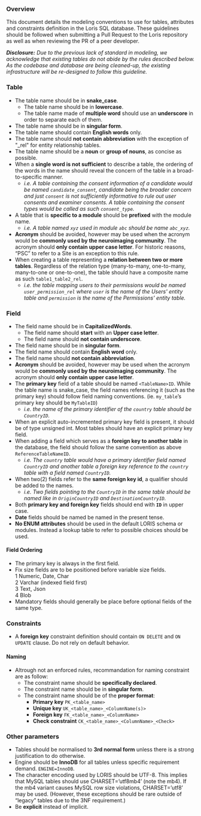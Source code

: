 ### Overview

This document details the modeling conventions to use for tables, attributes and constraints definition in the Loris SQL database. These guidelines should be followed when submitting a Pull Request to the Loris repository as well as when reviewing the PR of a peer developer.

***Disclosure:** Due to the previous lack of standard in modeling, we acknowledge that existing tables do not abide by the rules described below. As the codebase and database are being cleaned-up, the existing infrastructure will be re-designed to follow this guideline.*

### Table

- The table name should be in **snake_case**.  
  - The table name should be in **lowercase**.
  - The table name made of **multiple word** should use an **underscore** in order to separate each of them.
- The table name should be in **singular form**.
- The table name should contain **English words** only.
- The table name should **not contain abbreviation** with the exception of "\_rel" for entity relationship tables.
- The table name should be a **noun** or **group of nouns**, as concise as possible.
- When a **single word is not sufficient** to describe a table, the ordering of the words in the name should reveal the concern of the table in a broad-to-specific manner. 
  - *i.e. A table containing the consent information of a candidate would be named `candidate_consent`, candidate being the broader concern and just `consent` is not sufficiently informative to rule out user consents and examiner consents. A table containing the consent types would be called as such `consent_type`.*
- A table that is **specific to a module** should be **prefixed** with the module name.
  - *i.e. A table named `xyz` used in module `abc` should be name `abc_xyz`.*
- **Acronym** should be avoided, however may be used when the acronym would be **commonly used by the neuroimaging community**. The acronym should **only contain upper case letter**. For historic reasons, “PSC” to refer to a Site is an exception to this rule.
- When creating a table representing a **relation between two or more tables**. Regardless of the relation type (many-to-many, one-to-many, many-to-one or one-to-one), the table should have a composite name as such `table1_table2_rel`.
  - *i.e. the table mapping users to their permissions would be named `user_permission_rel` where `user` is the name of the Users' entity table and `permission` is the name of the Permissions' entity table.*

### Field

- The field name should be in **CapitalizedWords**.
  - The field name should **start** with an **Upper case letter**.
  - The field name should **not contain underscore**.
- The field name should be in **singular form**.
- The field name should contain **English word** only.
- The field name should **not contain abbreviation**.
- **Acronym** should be avoided, however may be used when the acronym would be **commonly used by the neuroimaging community**. The acronym should **only contain upper case letter**.
- The **primary key** field of a table should be named `<TableName>ID`. While the table name is snake_case, the field names referencing it (such as the primary key) should follow field naming conventions. (ie. `my_table`’s primary key should be `MyTableID`)
  - *i.e. the name of the primary identifier of the `country` table should be `CountryID`.*
- When an explicit auto-incremented primary key field is present, it should be of type unsigned int. Most tables should have an explicit primary key field.
- When adding a field which serves as a **foreign key to another table** in the database, the field should follow the same convention as above `ReferenceTableNameID`. 
  - *i.e. The `country` table would have a primary identifier field named `CountryID` and another table a foreign key reference to the `country` table with a field named `CountryID`.*
- When two(2) fields refer to the **same foreign key id**, a qualifier should be added to the names.
  - *i.e. Two fields pointing to the `CountryID` in the same table should be named like in `OriginCountryID` and `DestinationCountryID`.*
- Both **primary key and foreign key** fields should end with **`ID`** in upper case.
- **Date** fields should be named be named in the present tense.
- **No ENUM attributes** should be used in the default LORIS schema or modules. Instead a lookup table to refer to possible choices should be used.

#### Field Ordering

- The primary key is always in the first field.
- Fix size fields are to be positioned before variable size fields.  
  1 Numeric, Date, Char  
  2 Varchar (indexed field first)  
  3 Text, Json  
  4 Blob  
- Mandatory fields should generally be place before optional fields of the same type.


### Constraints

- A **foreign key** constraint definition should contain `ON DELETE` and `ON UPDATE` clause. Do not rely on default behavior.

#### Naming
- Altrough not an enforced rules, recommandation for naming constraint are as follow:
  - The constraint name should be **specifically declared**.
  - The constraint name should be in **singular form**.
  - The constraint name should be of the **proper format**:
    - **Primary key** `PK_<table_name>`
    - **Unique key** `UK_<table_name>_<ColumnName(s)>`
    - **Foreign key** `FK_<table_name>_<ColumnName>`
    - **Check constraint** `CK_<table_name>_<ColumnName>_<Check>`


### Other parameters
- Tables should be normalised to **3rd normal form**  unless there is a strong justification to do otherwise.
- Engine should be **InnoDB** for all tables unless specific requirement demand. `ENGINE=InnoDB`.
- The character encoding used by LORIS should be UTF-8. This implies that MySQL tables should use CHARSET=’utf8mb4’ (note the mb4). If the mb4 variant causes MySQL row size violations, CHARSET=’utf8’ may be used. (However, these exceptions should be rare outside of “legacy” tables due to the 3NF requirement.)
- Be **explicit** instead of implicit. 


